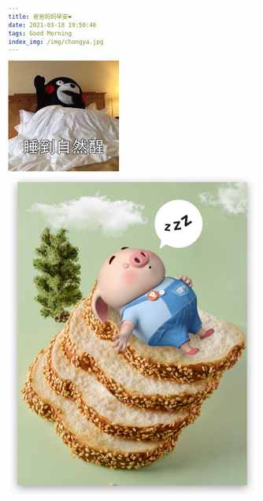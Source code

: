 ```yaml
---
title: 爸爸妈妈早安❤️
date: 2021-03-18 19:50:46
tags: Good Morning 
index_img: /img/chongya.jpg
---
```

![xiongbenxiong](/img/shuidaoziranxing0318.jpg)
![xiaopi](/img/xiaopishuijiao0318.png)